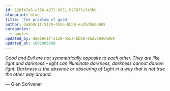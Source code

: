 ```yaml
---
id: 128f47a5-c358-4872-9651-b27875c743bb
blueprint: blog
title: 'The problem of good'
author: de8b9c1f-5129-455a-bbb8-ea25d9a0a069
categories:
  - quotes
updated_by: de8b9c1f-5129-455a-bbb8-ea25d9a0a069
updated_at: 1691006560
---
```

*Good and Evil are not symmetrically opposite to each other. They are like light and darkness – light can illuminate darkness, darkness cannot darken light. Darkness is the absence or obscuring of Light in a way that is not true the other way around.*

— Glen Scrivener